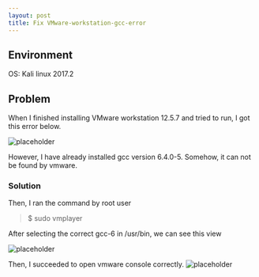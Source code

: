 ```yaml
---
layout: post
title: Fix VMware-workstation-gcc-error
---
```



## Environment
OS: Kali linux 2017.2


## Problem
When I finished installing VMware workstation 12.5.7 and tried to run,
I got this error below.

![placeholder](https://inar1.github.io/public/images/gcc-1.png)

However, I have already installed gcc version 6.4.0-5.
Somehow, it can not be found by vmware.


### Solution
Then, I ran the command by root user
> $ sudo vmplayer

After selecting the correct gcc-6 in /usr/bin, we can see this view

![placeholder](https://inar1.github.io/public/images/gcc-2.png)

Then, I succeeded to open vmware console correctly.
![placeholder](https://inar1.github.io/public/images/gcc-3.png)

